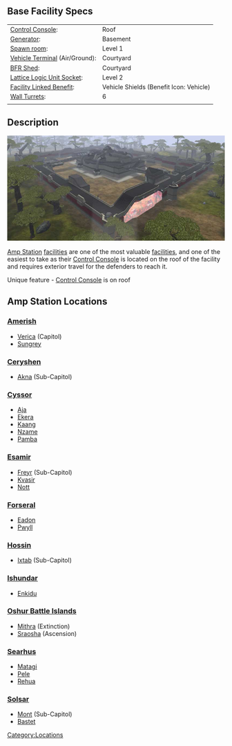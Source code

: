 ## Base Facility Specs

|                                                                   |                                         |
| ----------------------------------------------------------------- | --------------------------------------- |
| [Control Console](Control_Console.md "wikilink"):                 | Roof                                    |
| [Generator](Generator.md "wikilink"):                             | Basement                                |
| [Spawn room](Respawn_room.md "wikilink"):                         | Level 1                                 |
| [Vehicle Terminal](Vehicle_Terminal.md "wikilink") (Air/Ground):  | Courtyard                               |
| [BFR Shed](BFR_Shed.md "wikilink"):                               | Courtyard                               |
| [Lattice Logic Unit Socket](LLU.md "wikilink"):                   | Level 2                                 |
| [Facility Linked Benefit](Facility_Linked_Benefit.md "wikilink"): | Vehicle Shields (Benefit Icon: Vehicle) |
| [Wall Turrets](Phalanx.md "wikilink"):                            | 6                                       |
|                                                                   |                                         |

## Description

![](images/Ampstation.jpg "Ampstation.jpg")

[Amp Station](Amp_Station.md "wikilink")
[facilities](facilities.md "wikilink") are one of the most valuable
[facilities](facilities.md "wikilink"), and one of the easiest to take as
their [Control Console](Control_Console.md "wikilink") is located on the
roof of the facility and requires exterior travel for the defenders to
reach it.

Unique feature - [Control Console](Control_Console.md "wikilink") is on
roof

## Amp Station Locations

### [Amerish](Amerish.md "wikilink")

- [Verica](Verica.md "wikilink") (Capitol)
- [Sungrey](Sungrey.md "wikilink")

### [Ceryshen](Ceryshen.md "wikilink")

- [Akna](Akna.md "wikilink") (Sub-Capitol)

### [Cyssor](Cyssor.md "wikilink")

- [Aja](Aja.md "wikilink")
- [Ekera](Ekera.md "wikilink")
- [Kaang](Kaang.md "wikilink")
- [Nzame](Nzame.md "wikilink")
- [Pamba](Pamba.md "wikilink")

### [Esamir](Esamir.md "wikilink")

- [Freyr](Freyr.md "wikilink") (Sub-Capitol)
- [Kvasir](Kvasir.md "wikilink")
- [Nott](Nott.md "wikilink")

### [Forseral](Forseral.md "wikilink")

- [Eadon](Eadon.md "wikilink")
- [Pwyll](Pwyll.md "wikilink")

### [Hossin](Hossin.md "wikilink")

- [Ixtab](Ixtab.md "wikilink") (Sub-Capitol)

### [Ishundar](Ishundar.md "wikilink")

- [Enkidu](Enkidu.md "wikilink")

### [Oshur Battle Islands](Oshur.md "wikilink")

- [Mithra](Mithra.md "wikilink") (Extinction)
- [Sraosha](Sraosha.md "wikilink") (Ascension)

### [Searhus](Searhus.md "wikilink")

- [Matagi](Matagi.md "wikilink")
- [Pele](Pele.md "wikilink")
- [Rehua](Rehua.md "wikilink")

### [Solsar](Solsar.md "wikilink")

- [Mont](Mont.md "wikilink") (Sub-Capitol)
- [Bastet](Bastet.md "wikilink")

[Category:Locations](Category:Locations.md "wikilink")
